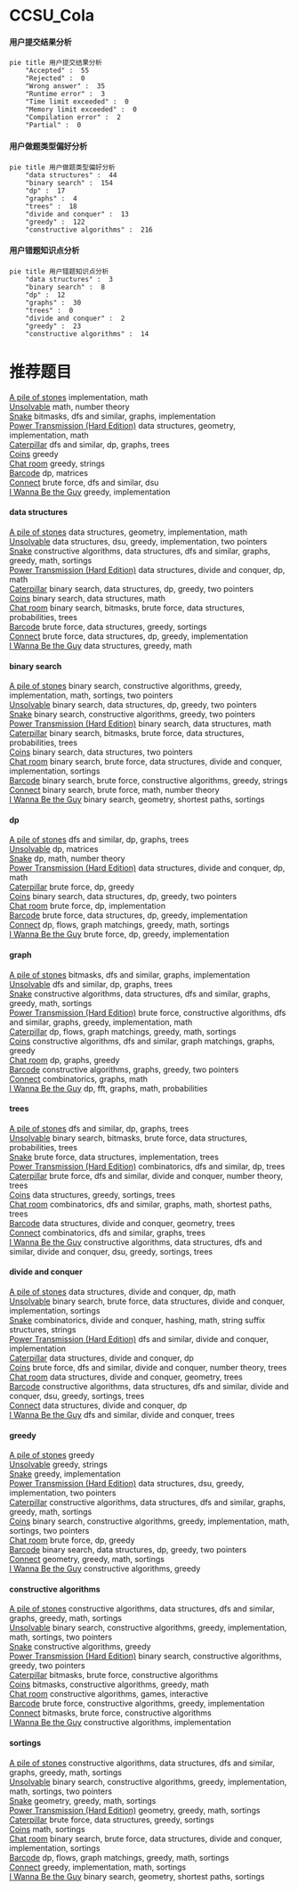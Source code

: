 # CCSU_Cola
<!-- tabs:start -->
#### **用户提交结果分析**

```mermaid
pie title 用户提交结果分析
    "Accepted" :  55
    "Rejected" :  0
    "Wrong answer" :  35
    "Runtime error" :  3
    "Time limit exceeded" :  0
    "Memory limit exceeded" :  0
    "Compilation error" :  2
    "Partial" :  0
```
#### **用户做题类型偏好分析**

```mermaid
pie title 用户做题类型偏好分析
    "data structures" :  44
    "binary search" :  154
    "dp" :  17
    "graphs" :  4
    "trees" :  18
    "divide and conquer" :  13
    "greedy" :  122
    "constructive algorithms" :  216
```
#### **用户错题知识点分析**

```mermaid
pie title 用户错题知识点分析
    "data structures" :  3
    "binary search" :  8
    "dp" :  12
    "graphs" :  30
    "trees" :  0
    "divide and conquer" :  2
    "greedy" :  23
    "constructive algorithms" :  14
```
<!-- tabs:end -->
# 推荐题目
[A pile of stones](http://codeforces.com/problemset/problem/1159/A)		implementation,
                        math		  
[Unsolvable](http://codeforces.com/problemset/problem/225/E)		math,
                        number theory		  
[Snake](http://codeforces.com/problemset/problem/225/D)		bitmasks,
                        dfs and similar,
                        graphs,
                        implementation		  
[Power Transmission (Hard Edition)](http://codeforces.com/problemset/problem/1163/C2)		data structures,
                        geometry,
                        implementation,
                        math		  
[Caterpillar](http://codeforces.com/problemset/problem/51/F)		dfs and similar,
                        dp,
                        graphs,
                        trees		  
[Coins](http://codeforces.com/problemset/problem/58/B)		greedy		  
[Chat room](http://codeforces.com/problemset/problem/58/A)		greedy,
                        strings		  
[Barcode](http://codeforces.com/problemset/problem/225/C)		dp,
                        matrices		  
[Connect](http://codeforces.com/problemset/problem/1130/C)		brute force,
                        dfs and similar,
                        dsu		  
[I Wanna Be the Guy](http://codeforces.com/problemset/problem/469/A)		greedy,
                        implementation		  
<!-- tabs:start -->
#### **data structures**
[A pile of stones](http://codeforces.com/problemset/problem/1163/C2)		data structures,
                        geometry,
                        implementation,
                        math		  
[Unsolvable](http://codeforces.com/problemset/problem/1209/G1)		data structures,
                        dsu,
                        greedy,
                        implementation,
                        two pointers		  
[Snake](http://codeforces.com/problemset/problem/1158/C)		constructive algorithms,
                        data structures,
                        dfs and similar,
                        graphs,
                        greedy,
                        math,
                        sortings		  
[Power Transmission (Hard Edition)](http://codeforces.com/problemset/problem/1041/F)		data structures,
                        divide and conquer,
                        dp,
                        math		  
[Caterpillar](http://codeforces.com/problemset/problem/1492/C)		binary search,
                        data structures,
                        dp,
                        greedy,
                        two pointers		  
[Coins](http://codeforces.com/problemset/problem/1490/G)		binary search,
                        data structures,
                        math		  
[Chat room](http://codeforces.com/problemset/problem/1479/D)		binary search,
                        bitmasks,
                        brute force,
                        data structures,
                        probabilities,
                        trees		  
[Barcode](http://codeforces.com/problemset/problem/1497/A)		brute force,
                        data structures,
                        greedy,
                        sortings		  
[Connect](http://codeforces.com/problemset/problem/1491/C)		brute force,
                        data structures,
                        dp,
                        greedy,
                        implementation		  
[I Wanna Be the Guy](http://codeforces.com/problemset/problem/1492/B)		data structures,
                        greedy,
                        math		  
#### **binary search**
[A pile of stones](http://codeforces.com/problemset/problem/1158/A)		binary search,
                        constructive algorithms,
                        greedy,
                        implementation,
                        math,
                        sortings,
                        two pointers		  
[Unsolvable](http://codeforces.com/problemset/problem/1492/C)		binary search,
                        data structures,
                        dp,
                        greedy,
                        two pointers		  
[Snake](http://codeforces.com/problemset/problem/1463/D)		binary search,
                        constructive algorithms,
                        greedy,
                        two pointers		  
[Power Transmission (Hard Edition)](http://codeforces.com/problemset/problem/1490/G)		binary search,
                        data structures,
                        math		  
[Caterpillar](http://codeforces.com/problemset/problem/1479/D)		binary search,
                        bitmasks,
                        brute force,
                        data structures,
                        probabilities,
                        trees		  
[Coins](http://codeforces.com/problemset/problem/1436/E)		binary search,
                        data structures,
                        two pointers		  
[Chat room](http://codeforces.com/problemset/problem/1461/D)		binary search,
                        brute force,
                        data structures,
                        divide and conquer,
                        implementation,
                        sortings		  
[Barcode](http://codeforces.com/problemset/problem/1493/C)		binary search,
                        brute force,
                        constructive algorithms,
                        greedy,
                        strings		  
[Connect](http://codeforces.com/problemset/problem/1487/D)		binary search,
                        brute force,
                        math,
                        number theory		  
[I Wanna Be the Guy](http://codeforces.com/problemset/problem/1486/B)		binary search,
                        geometry,
                        shortest paths,
                        sortings		  
#### **dp**
[A pile of stones](http://codeforces.com/problemset/problem/51/F)		dfs and similar,
                        dp,
                        graphs,
                        trees		  
[Unsolvable](http://codeforces.com/problemset/problem/225/C)		dp,
                        matrices		  
[Snake](http://codeforces.com/problemset/problem/1510/D)		dp,
                        math,
                        number theory		  
[Power Transmission (Hard Edition)](http://codeforces.com/problemset/problem/1041/F)		data structures,
                        divide and conquer,
                        dp,
                        math		  
[Caterpillar](http://codeforces.com/problemset/problem/1260/E)		brute force,
                        dp,
                        greedy		  
[Coins](http://codeforces.com/problemset/problem/1492/C)		binary search,
                        data structures,
                        dp,
                        greedy,
                        two pointers		  
[Chat room](https://codeforces.com/contest/1457/problem/C)		brute force,
                        dp,
                        implementation		  
[Barcode](http://codeforces.com/problemset/problem/1491/C)		brute force,
                        data structures,
                        dp,
                        greedy,
                        implementation		  
[Connect](http://codeforces.com/problemset/problem/1437/C)		dp,
                        flows,
                        graph matchings,
                        greedy,
                        math,
                        sortings		  
[I Wanna Be the Guy](http://codeforces.com/problemset/problem/1499/B)		brute force,
                        dp,
                        greedy,
                        implementation		  
#### **graph**
[A pile of stones](http://codeforces.com/problemset/problem/225/D)		bitmasks,
                        dfs and similar,
                        graphs,
                        implementation		  
[Unsolvable](http://codeforces.com/problemset/problem/51/F)		dfs and similar,
                        dp,
                        graphs,
                        trees		  
[Snake](http://codeforces.com/problemset/problem/1158/C)		constructive algorithms,
                        data structures,
                        dfs and similar,
                        graphs,
                        greedy,
                        math,
                        sortings		  
[Power Transmission (Hard Edition)](http://codeforces.com/problemset/problem/1487/C)		brute force,
                        constructive algorithms,
                        dfs and similar,
                        graphs,
                        greedy,
                        implementation,
                        math		  
[Caterpillar](http://codeforces.com/problemset/problem/1437/C)		dp,
                        flows,
                        graph matchings,
                        greedy,
                        math,
                        sortings		  
[Coins](http://codeforces.com/problemset/problem/1470/D)		constructive algorithms,
                        dfs and similar,
                        graph matchings,
                        graphs,
                        greedy		  
[Chat room](http://codeforces.com/problemset/problem/1476/C)		dp,
                        graphs,
                        greedy		  
[Barcode](http://codeforces.com/problemset/problem/1304/D)		constructive algorithms,
                        graphs,
                        greedy,
                        two pointers		  
[Connect](http://codeforces.com/problemset/problem/1475/C)		combinatorics,
                        graphs,
                        math		  
[I Wanna Be the Guy](http://codeforces.com/problemset/problem/553/E)		dp,
                        fft,
                        graphs,
                        math,
                        probabilities		  
#### **trees**
[A pile of stones](http://codeforces.com/problemset/problem/51/F)		dfs and similar,
                        dp,
                        graphs,
                        trees		  
[Unsolvable](http://codeforces.com/problemset/problem/1479/D)		binary search,
                        bitmasks,
                        brute force,
                        data structures,
                        probabilities,
                        trees		  
[Snake](http://codeforces.com/problemset/problem/1511/C)		brute force,
                        data structures,
                        implementation,
                        trees		  
[Power Transmission (Hard Edition)](http://codeforces.com/problemset/problem/1499/F)		combinatorics,
                        dfs and similar,
                        dp,
                        trees		  
[Caterpillar](http://codeforces.com/problemset/problem/1491/E)		brute force,
                        dfs and similar,
                        divide and conquer,
                        number theory,
                        trees		  
[Coins](http://codeforces.com/problemset/problem/1466/D)		data structures,
                        greedy,
                        sortings,
                        trees		  
[Chat room](http://codeforces.com/problemset/problem/1495/D)		combinatorics,
                        dfs and similar,
                        graphs,
                        math,
                        shortest paths,
                        trees		  
[Barcode](http://codeforces.com/problemset/problem/1303/G)		data structures,
                        divide and conquer,
                        geometry,
                        trees		  
[Connect](http://codeforces.com/problemset/problem/1454/E)		combinatorics,
                        dfs and similar,
                        graphs,
                        trees		  
[I Wanna Be the Guy](http://codeforces.com/problemset/problem/1494/D)		constructive algorithms,
                        data structures,
                        dfs and similar,
                        divide and conquer,
                        dsu,
                        greedy,
                        sortings,
                        trees		  
#### **divide and conquer**
[A pile of stones](http://codeforces.com/problemset/problem/1041/F)		data structures,
                        divide and conquer,
                        dp,
                        math		  
[Unsolvable](http://codeforces.com/problemset/problem/1461/D)		binary search,
                        brute force,
                        data structures,
                        divide and conquer,
                        implementation,
                        sortings		  
[Snake](http://codeforces.com/problemset/problem/1466/G)		combinatorics,
                        divide and conquer,
                        hashing,
                        math,
                        string suffix structures,
                        strings		  
[Power Transmission (Hard Edition)](http://codeforces.com/problemset/problem/1490/D)		dfs and similar,
                        divide and conquer,
                        implementation		  
[Caterpillar](https://codeforces.com/contest/1483/problem/C)		data structures,
                        divide and conquer,
                        dp		  
[Coins](http://codeforces.com/problemset/problem/1491/E)		brute force,
                        dfs and similar,
                        divide and conquer,
                        number theory,
                        trees		  
[Chat room](http://codeforces.com/problemset/problem/1303/G)		data structures,
                        divide and conquer,
                        geometry,
                        trees		  
[Barcode](http://codeforces.com/problemset/problem/1494/D)		constructive algorithms,
                        data structures,
                        dfs and similar,
                        divide and conquer,
                        dsu,
                        greedy,
                        sortings,
                        trees		  
[Connect](http://codeforces.com/problemset/problem/1482/E)		data structures,
                        divide and conquer,
                        dp		  
[I Wanna Be the Guy](http://codeforces.com/problemset/problem/566/C)		dfs and similar,
                        divide and conquer,
                        trees		  
#### **greedy**
[A pile of stones](http://codeforces.com/problemset/problem/58/B)		greedy		  
[Unsolvable](http://codeforces.com/problemset/problem/58/A)		greedy,
                        strings		  
[Snake](http://codeforces.com/problemset/problem/469/A)		greedy,
                        implementation		  
[Power Transmission (Hard Edition)](http://codeforces.com/problemset/problem/1209/G1)		data structures,
                        dsu,
                        greedy,
                        implementation,
                        two pointers		  
[Caterpillar](http://codeforces.com/problemset/problem/1158/C)		constructive algorithms,
                        data structures,
                        dfs and similar,
                        graphs,
                        greedy,
                        math,
                        sortings		  
[Coins](http://codeforces.com/problemset/problem/1158/A)		binary search,
                        constructive algorithms,
                        greedy,
                        implementation,
                        math,
                        sortings,
                        two pointers		  
[Chat room](http://codeforces.com/problemset/problem/1260/E)		brute force,
                        dp,
                        greedy		  
[Barcode](http://codeforces.com/problemset/problem/1492/C)		binary search,
                        data structures,
                        dp,
                        greedy,
                        two pointers		  
[Connect](https://codeforces.com/contest/1496/problem/C)		geometry,
                        greedy,
                        math,
                        sortings		  
[I Wanna Be the Guy](http://codeforces.com/problemset/problem/1493/A)		constructive algorithms,
                        greedy		  
#### **constructive algorithms**
[A pile of stones](http://codeforces.com/problemset/problem/1158/C)		constructive algorithms,
                        data structures,
                        dfs and similar,
                        graphs,
                        greedy,
                        math,
                        sortings		  
[Unsolvable](http://codeforces.com/problemset/problem/1158/A)		binary search,
                        constructive algorithms,
                        greedy,
                        implementation,
                        math,
                        sortings,
                        two pointers		  
[Snake](http://codeforces.com/problemset/problem/1493/A)		constructive algorithms,
                        greedy		  
[Power Transmission (Hard Edition)](http://codeforces.com/problemset/problem/1463/D)		binary search,
                        constructive algorithms,
                        greedy,
                        two pointers		  
[Caterpillar](https://codeforces.com/contest/1456/problem/B)		bitmasks,
                        brute force,
                        constructive algorithms		  
[Coins](http://codeforces.com/problemset/problem/1492/D)		bitmasks,
                        constructive algorithms,
                        greedy,
                        math		  
[Chat room](https://codeforces.com/contest/1504/problem/D)		constructive algorithms,
                        games,
                        interactive		  
[Barcode](https://codeforces.com/contest/1483/problem/A)		brute force,
                        constructive algorithms,
                        greedy,
                        implementation		  
[Connect](https://codeforces.com/contest/1457/problem/D)		bitmasks,
                        brute force,
                        constructive algorithms		  
[I Wanna Be the Guy](http://codeforces.com/problemset/problem/1513/A)		constructive algorithms,
                        implementation		  
#### **sortings**
[A pile of stones](http://codeforces.com/problemset/problem/1158/C)		constructive algorithms,
                        data structures,
                        dfs and similar,
                        graphs,
                        greedy,
                        math,
                        sortings		  
[Unsolvable](http://codeforces.com/problemset/problem/1158/A)		binary search,
                        constructive algorithms,
                        greedy,
                        implementation,
                        math,
                        sortings,
                        two pointers		  
[Snake](https://codeforces.com/contest/1496/problem/C)		geometry,
                        greedy,
                        math,
                        sortings		  
[Power Transmission (Hard Edition)](http://codeforces.com/problemset/problem/1495/A)		geometry,
                        greedy,
                        math,
                        sortings		  
[Caterpillar](http://codeforces.com/problemset/problem/1497/A)		brute force,
                        data structures,
                        greedy,
                        sortings		  
[Coins](http://codeforces.com/problemset/problem/1427/A)		math,
                        sortings		  
[Chat room](http://codeforces.com/problemset/problem/1461/D)		binary search,
                        brute force,
                        data structures,
                        divide and conquer,
                        implementation,
                        sortings		  
[Barcode](http://codeforces.com/problemset/problem/1437/C)		dp,
                        flows,
                        graph matchings,
                        greedy,
                        math,
                        sortings		  
[Connect](http://codeforces.com/problemset/problem/1473/A)		greedy,
                        implementation,
                        math,
                        sortings		  
[I Wanna Be the Guy](http://codeforces.com/problemset/problem/1486/B)		binary search,
                        geometry,
                        shortest paths,
                        sortings		  
<!-- tabs:end -->

